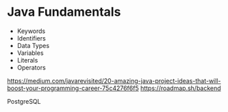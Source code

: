 # Java Fundamentals

- Keywords  
- Identifiers
- Data Types  
- Variables 
- Literals 
- Operators 

 
https://medium.com/javarevisited/20-amazing-java-project-ideas-that-will-boost-your-programming-career-75c4276f6f5
https://roadmap.sh/backend

PostgreSQL 
  
        
   
      
     
  
